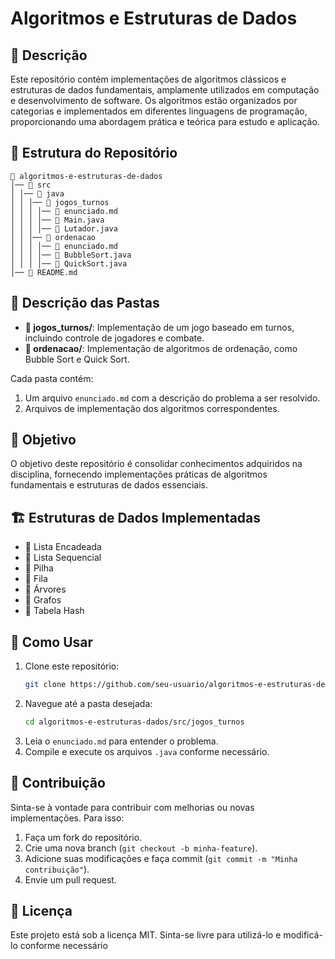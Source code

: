 # Algoritmos e Estruturas de Dados

## 📌 Descrição
Este repositório contém implementações de algoritmos clássicos e estruturas de dados fundamentais, amplamente utilizados em computação e desenvolvimento de software. Os algoritmos estão organizados por categorias e implementados em diferentes linguagens de programação, proporcionando uma abordagem prática e teórica para estudo e aplicação.

## 📂 Estrutura do Repositório
```
📂 algoritmos-e-estruturas-de-dados
│── 📂 src
│ │── 📂 java
│ │ │── 📂 jogos_turnos
│ │ │ │── 📄 enunciado.md
│ │ │ │── 📄 Main.java
│ │ │ │── 📄 Lutador.java
│ │ │── 📂 ordenacao
│ │ │ │── 📄 enunciado.md
│ │ │ │── 📄 BubbleSort.java
│ │ │ │── 📄 QuickSort.java
│── 📄 README.md
```

## 📌 Descrição das Pastas
- **📂 jogos_turnos/**: Implementação de um jogo baseado em turnos, incluindo controle de jogadores e combate.
- **📂 ordenacao/**: Implementação de algoritmos de ordenação, como Bubble Sort e Quick Sort.

Cada pasta contém:
1. Um arquivo `enunciado.md` com a descrição do problema a ser resolvido.
2. Arquivos de implementação dos algoritmos correspondentes.

## 🎯 Objetivo
O objetivo deste repositório é consolidar conhecimentos adquiridos na disciplina, fornecendo implementações práticas de algoritmos fundamentais e estruturas de dados essenciais.

## 🏗️ Estruturas de Dados Implementadas
- 📌 Lista Encadeada
- 📌 Lista Sequencial
- 📌 Pilha
- 📌 Fila
- 📌 Árvores
- 📌 Grafos
- 📌 Tabela Hash

## 🚀 Como Usar
1. Clone este repositório:
   ```sh
   git clone https://github.com/seu-usuario/algoritmos-e-estruturas-de-dados.git
   ```
2. Navegue até a pasta desejada:
   ```sh
   cd algoritmos-e-estruturas-dados/src/jogos_turnos
   ```
3. Leia o `enunciado.md` para entender o problema.
4. Compile e execute os arquivos `.java` conforme necessário.

## 📌 Contribuição
Sinta-se à vontade para contribuir com melhorias ou novas implementações. Para isso:
1. Faça um fork do repositório.
2. Crie uma nova branch (`git checkout -b minha-feature`).
3. Adicione suas modificações e faça commit (`git commit -m "Minha contribuição"`).
4. Envie um pull request.

## 📜 Licença
Este projeto está sob a licença MIT. Sinta-se livre para utilizá-lo e modificá-lo conforme necessário
